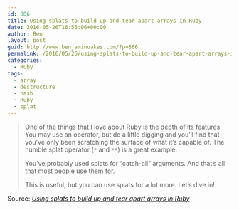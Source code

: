 ```yaml
---
id: 886
title: Using splats to build up and tear apart arrays in Ruby
date: 2016-05-26T16:56:06+00:00
author: Ben
layout: post
guid: http://www.benjaminoakes.com/?p=886
permalink: /2016/05/26/using-splats-to-build-up-and-tear-apart-arrays-in-ruby/
categories:
  - Ruby
tags:
  - array
  - destructure
  - hash
  - Ruby
  - splat
---
```

> One of the things that I love about Ruby is the depth of its features. You may use an operator, but do a little digging and you&#8217;ll find that you&#8217;ve only been scratching the surface of what it&#8217;s capable of. The humble splat operator (`*` and `**`) is a great example.
> 
> You&#8217;ve probably used splats for &#8220;catch-all&#8221; arguments. And that&#8217;s all that most people use them for.
> 
> This is useful, but you can use splats for a lot more. Let&#8217;s dive in!

Source: _[Using splats to build up and tear apart arrays in Ruby](http://blog.honeybadger.io/ruby-splat-array-manipulation-destructuring/)_